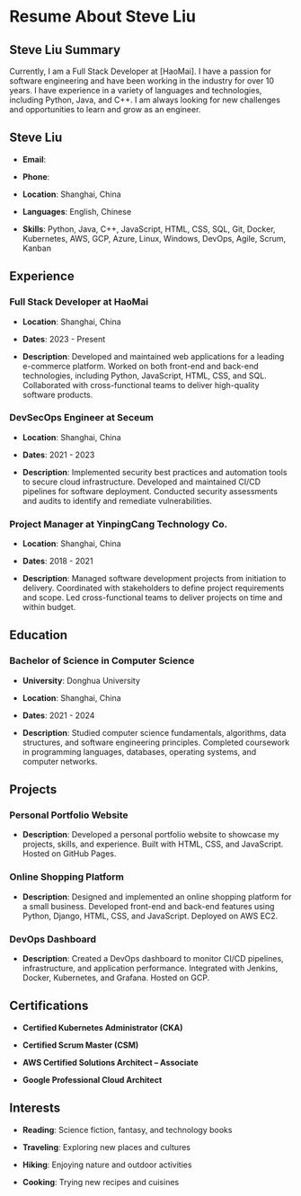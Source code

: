 # Resume About Steve Liu

## Steve Liu Summary
Currently, I am a Full Stack Developer at [HaoMai]. I have a passion for software engineering and have been working in the industry for over 10 years. I have experience in a variety of languages and technologies, including Python, Java, and C++. I am always looking for new challenges and opportunities to learn and grow as an engineer.

## Steve Liu

- **Email**:

- **Phone**:

- **Location**: Shanghai, China

- **Languages**: English, Chinese

- **Skills**: Python, Java, C++, JavaScript, HTML, CSS, SQL, Git, Docker, Kubernetes, AWS, GCP, Azure, Linux, Windows, DevOps, Agile, Scrum, Kanban

## Experience

### Full Stack Developer at HaoMai

- **Location**: Shanghai, China

- **Dates**: 2023 - Present

- **Description**: Developed and maintained web applications for a leading e-commerce platform. Worked on both front-end and back-end technologies, including Python, JavaScript, HTML, CSS, and SQL. Collaborated with cross-functional teams to deliver high-quality software products.

### DevSecOps Engineer at Seceum

- **Location**: Shanghai, China

- **Dates**: 2021 - 2023

- **Description**: Implemented security best practices and automation tools to secure cloud infrastructure. Developed and maintained CI/CD pipelines for software deployment. Conducted security assessments and audits to identify and remediate vulnerabilities.

### Project Manager at YinpingCang Technology Co.

- **Location**: Shanghai, China

- **Dates**: 2018 - 2021

- **Description**: Managed software development projects from initiation to delivery. Coordinated with stakeholders to define project requirements and scope. Led cross-functional teams to deliver projects on time and within budget.

## Education

### Bachelor of Science in Computer Science

- **University**: Donghua University

- **Location**: Shanghai, China

- **Dates**: 2021 - 2024

- **Description**: Studied computer science fundamentals, algorithms, data structures, and software engineering principles. Completed coursework in programming languages, databases, operating systems, and computer networks.

## Projects

### Personal Portfolio Website

- **Description**: Developed a personal portfolio website to showcase my projects, skills, and experience. Built with HTML, CSS, and JavaScript. Hosted on GitHub Pages.

### Online Shopping Platform

- **Description**: Designed and implemented an online shopping platform for a small business. Developed front-end and back-end features using Python, Django, HTML, CSS, and JavaScript. Deployed on AWS EC2.

### DevOps Dashboard

- **Description**: Created a DevOps dashboard to monitor CI/CD pipelines, infrastructure, and application performance. Integrated with Jenkins, Docker, Kubernetes, and Grafana. Hosted on GCP.

## Certifications

- **Certified Kubernetes Administrator (CKA)**

- **Certified Scrum Master (CSM)**

- **AWS Certified Solutions Architect – Associate**

- **Google Professional Cloud Architect**

## Interests

- **Reading**: Science fiction, fantasy, and technology books

- **Traveling**: Exploring new places and cultures

- **Hiking**: Enjoying nature and outdoor activities

- **Cooking**: Trying new recipes and cuisines
